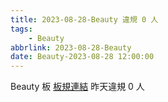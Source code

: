 ```yaml
---
title: 2023-08-28-Beauty 違規 0 人
tags:
    - Beauty
abbrlink: 2023-08-28-Beauty
date: Beauty-2023-08-28 12:00:00
---
```

Beauty 板 [板規連結](https://www.ptt.cc/bbs/Beauty/M.1630069980.A.84B.html)
昨天違規 0 人
